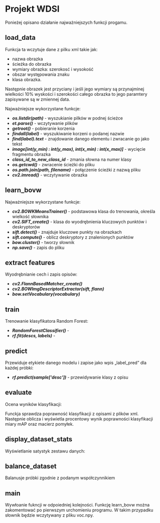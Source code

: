 # Projekt WDSI
Ponieżej opisano działanie najważniejszych funkcji progamu.
## load_data
Funkcja ta wczytuje dane z pilku xml takie jak:
- nazwa obrazka
- ścieżka do obrazka  
- wymiary obrazka: szerokosć i wysokość
- obszar występowania znaku  
- klasa obrazka.

Następnie obrazek jest przyciany i jeśli jego wymiary są przynajminej wielkości 10% wyskości i szerokości całego obrazka to
jego paramtery zapisywane są w zmiennej data.

Najważniejsze wykorzystane funkcje:
- ***os.listdir(path)*** - wyszukianie pilków w podnej ścieżce
- ***et.parse()*** - wczytywanie plików
- ***getroot()*** - pobieranie korzenia
- ***findall(label)*** - wyszukiwanie korzeni o podanej nazwie
- ***find(label).text*** - znajdowanie danego elementu i zwracanie go jako tekst
- ***image[int(y_min) : int(y_max), int(x_min) : int(x_max)]*** - wycięcie fragmentu obrazka
- ***class_id_to_new_class_id*** - zmania słowna na numer klasy 
- ***os.getcwd()*** - zwracenie ścieżki do pliku
- ***os.path.join(path, filename)*** - połączenie ścieżki z nazwą pliku
- ***cv2.imread()*** - wczytywanie obrazka


## learn_bovw

Najważniejsze wykorzystane funkcje:
- ***cv2.BOWKMeansTrainer()*** - podstawowa klasa do trenowania, określa wielkość słownika
- ***cv2.SIFT_create()*** - klasa do wyodrębnienia kluczowych punktów i deskryptorów
- ***sift.detect()*** - znajduje kluczowe punkty na obrazkach
- ***sift.compute()*** - oblicz deskryptory z znalenionych punktów
- ***bow.cluster()*** - tworzy słownik
- ***np.save()*** - zapis do pliku
## extract features
Wyodrębnianie cech i zapis opisów:

- ***cv2.FlannBasedMatcher_create()*** 
- ***cv2.BOWImgDescriptorExtractor(sift, flann)***
- ***bow.setVocabulary(vocabulary)*** 
## train
Trenowanie klasyfikatora Random Forest:

- ***RandomForestClassifier()*** -
- ***rf.fit(descs, labels)*** -
## predict
Przewiduje etykiete danego modelu i zapise jako wpis „label_pred” dla każdej próbki:

- ***rf.predict(sample['desc'])*** - przewidywanie klasy z opisu 

## evaluate
Ocena wyników klasyfikacji:

Funckja sprawdza poprawność klasyfikacji z opisami z plików xml.
Następnie oblicza i wyświetla procentowy wynik poprawności klasyfikacji miary mAP oraz macierz pomyłek.

## display_dataset_stats
Wyświetlanie satystyk zestawu danych:
## balance_dataset
Balanusje próbki zgodnie z podanym współczynnikiem
## main
Wywłoanie fukncji w odpoiedniej kolejności.
Funkcję learn_bovw można zakomentować po pierwszym urchomieniu programu.
W takim przypadku słownik będzie wczytywany z pliku voc.npy.
